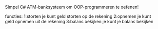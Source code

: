 Simpel C# ATM-banksysteem om OOP-programmeren te oefenen!

functies:
1:storten je kunt geld storten op de rekening
2:opnemen je kunt geld opnemen uit de rekening
3:balans bekijken je kunt je balans bekijken

